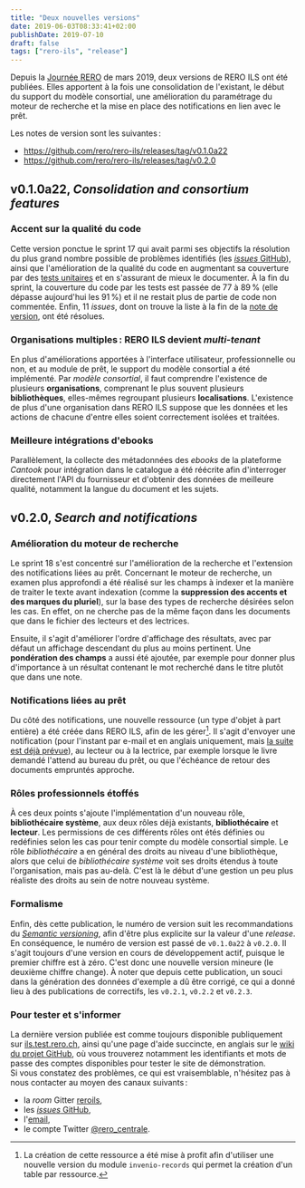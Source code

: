 ```yaml
---
title: "Deux nouvelles versions"
date: 2019-06-03T08:33:41+02:00
publishDate: 2019-07-10
draft: false 
tags: ["rero-ils", "release"]
---
```


Depuis la [Journée RERO](https://www2000.rero.ch/page.php?section=communique&pageid=reroday2019_fr) de mars 2019, deux versions de RERO ILS ont été publiées. Elles apportent à la fois une consolidation de l'existant, le début du support du modèle consortial, une amélioration du paramétrage du moteur de recherche et la mise en place des notifications en lien avec le prêt.

Les notes de version sont les suivantes :

- https://github.com/rero/rero-ils/releases/tag/v0.1.0a22
- https://github.com/rero/rero-ils/releases/tag/v0.2.0

<!--more-->

## v0.1.0a22, *Consolidation and consortium features*

### Accent sur la qualité du code

Cette version ponctue le sprint 17 qui avait parmi ses objectifs la résolution du plus grand nombre possible de problèmes identifiés (les [*issues* GitHub](https://github.com/rero/rero-ils/issues)), ainsi que l'amélioration de la qualité du code en augmentant sa couverture par des [tests unitaires](https://fr.wikipedia.org/wiki/Test_unitaire) et en s'assurant de mieux le documenter. À la fin du sprint, la couverture du code par les tests est passée de 77 à 89 % (elle dépasse aujourd'hui les 91 %) et il ne restait plus de partie de code non commentée. Enfin, 11 *issues*, dont on trouve la liste à la fin de la [note de version](https://github.com/rero/rero-ils/releases/tag/v0.1.0a22), ont été résolues.

### Organisations multiples : RERO ILS devient *multi-tenant*

En plus d'améliorations apportées à l'interface utilisateur, professionnelle ou non, et au module de prêt, le support du modèle consortial a été implémenté. Par *modèle consortial*, il faut comprendre l'existence de plusieurs **organisations**, comprenant le plus souvent plusieurs **bibliothèques**, elles-mêmes regroupant plusieurs **localisations**. L'existence de plus d'une organisation dans RERO ILS suppose que les données et les actions de chacune d'entre elles soient correctement isolées et traitées.

### Meilleure intégrations d'ebooks

Parallèlement, la collecte des métadonnées des *ebooks* de la plateforme *Cantook*  pour intégration dans le catalogue a été réécrite afin d'interroger directement l'API du fournisseur et d'obtenir des données de meilleure qualité, notamment la langue du document et les sujets.

## v0.2.0, *Search and notifications*

### Amélioration du moteur de recherche

Le sprint 18 s'est concentré sur l'amélioration de la recherche et l'extension des notifications liées au prêt. Concernant le moteur de recherche, un examen plus approfondi a été réalisé sur les champs à indexer et la manière de traiter le texte avant indexation (comme la **suppression des accents et des marques du pluriel**), sur la base des types de recherche désirées selon les cas. En effet, on ne cherche pas de la même façon dans les documents que dans le fichier des lecteurs et des lectrices.

Ensuite, il s'agit d'améliorer l'ordre d'affichage des résultats, avec par défaut un affichage descendant du plus au moins pertinent. Une **pondération des champs** a aussi été ajoutée, par exemple pour donner plus d'importance à un résultat contenant le mot recherché dans le titre plutôt que dans une note.

### Notifications liées au prêt

Du côté des notifications, une nouvelle ressource (un type d'objet à part entière) a été créée dans RERO ILS, afin de les gérer[^1]. Il s'agit d'envoyer une notification (pour l'instant par e-mail et en anglais uniquement, mais [la suite est déjà prévue](https://tree.taiga.io/project/rero21-reroils/us/703)), au lecteur ou à la lectrice, par exemple lorsque le livre demandé l'attend au bureau du prêt, ou que l'échéance de retour des documents empruntés approche.

### Rôles professionnels étoffés

À ces deux points s'ajoute l'implémentation d'un nouveau rôle, **bibliothécaire système**, aux deux rôles déjà existants, **bibliothécaire** et **lecteur**. Les permissions de ces différents rôles ont étés définies ou redéfinies selon les cas pour tenir compte du modèle consortial simple. Le rôle *bibliothécaire* a en général des droits au niveau d'une bibliothèque, alors que celui de *bibliothécaire système* voit ses droits étendus à toute l'organisation, mais pas au-delà. C'est là le début d'une gestion un peu plus réaliste des droits au sein de notre nouveau système.

### Formalisme

Enfin, dès cette publication, le numéro de version suit les recommandations du [*Semantic versioning*](https://semver.org), afin d'être plus explicite sur la valeur d'une *release*. En conséquence, le numéro de version est passé de `v0.1.0a22` à `v0.2.0`. Il s'agit toujours d'une version en cours de développement actif, puisque le premier chiffre est à zéro. C'est donc une nouvelle version mineure (le deuxième chiffre change). À noter que depuis cette publication, un souci dans la génération des données d'exemple a dû être corrigé, ce qui a donné lieu à des publications de correctifs, les `v0.2.1`, `v0.2.2` et `v0.2.3`.

### Pour tester et s'informer

La dernière version publiée est comme toujours disponible publiquement sur [ils.test.rero.ch](https://ils.test.rero.ch), ainsi qu'une page d'aide succincte, en anglais sur le [wiki du projet GitHub](https://github.com/rero/rero-ils/wiki/Public-demo-help), où vous trouverez notamment les identifiants et mots de passe des comptes disponibles pour tester le site de démonstration.   
Si vous constatez des problèmes, ce qui est vraisemblable, n'hésitez pas à nous contacter au moyen des canaux suivants :

- la *room* Gitter [reroils](https://gitter.im/rero/reroils),
- les [*issues* GitHub](https://github.com/rero/rero-ils/issues),
- l'[email](mailto:info@rero.ch),
- le compte Twitter [@rero_centrale](https://twitter.com/rero_centrale).


[^1]: La création de cette ressource a été mise à profit afin d'utiliser une nouvelle version du module `invenio-records` qui permet la création d'un table par ressource. 
